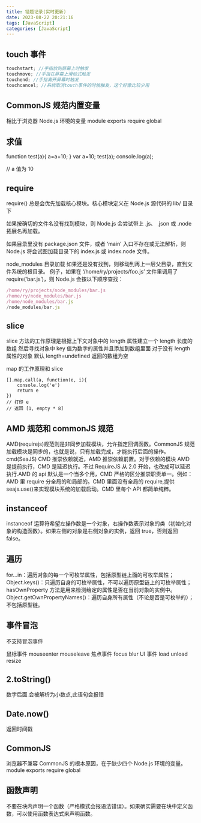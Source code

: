 ```yaml
---
title: 错题记录(实时更新)
date: 2023-08-22 20:21:16
tags: [JavaScript]
categories: [JavaScript]
---
```


## touch 事件

```js
touchstart; //手指放到屏幕上时触发
touchmove; //手指在屏幕上滑动式触发
touchend; //手指离开屏幕时触发
touchcancel; //系统取消touch事件的时候触发，这个好像比较少用
```

## CommonJS 规范内置变量

相比于浏览器 Node.js 环境的变量 module exports require global

## 求值

function test(a){
a=a+10;
}
var a=10;
test(a);
console.log(a);

// a 值为 10

## require

require() 总是会优先加载核心模块。核心模块定义在 Node.js 源代码的 lib/ 目录下

如果按确切的文件名没有找到模块，则 Node.js 会尝试带上 .js、 .json 或 .node 拓展名再加载。

如果目录里没有 package.json 文件，或者 ‘main’ 入口不存在或无法解析，则 Node.js 将会试图加载目录下的 index.js 或 index.node 文件。

node_modules 目录加载 如果还是没有找到，则移动到再上一层父目录，直到文件系统的根目录。
例子，如果在 ‘/home/ry/projects/foo.js’ 文件里调用了 require(‘bar.js’)，则 Node.js 会按以下顺序查找：

```js
/home/ry/projects/node_modules/bar.js
/home/ry/node_modules/bar.js
/home/node_modules/bar.js
/node_modules/bar.js
```

## slice

slice 方法的工作原理是根据上下文对象中的 length 属性建立一个 length 长度的数组 然后寻找对象中 key 值为数字的属性并且添加到数组里面 对于没有 length 属性的对象 默认 length=undefined 返回的数组为空

map 的工作原理和 slice

```
[].map.call(a, function(e, i){
    console.log('e')
    return e
})
// 打印 e
// 返回 [1, empty * 8]
```

## AMD 规范和 commonJS 规范

AMD(requirejs)规范则是非同步加载模块，允许指定回调函数。CommonJS 规范加载模块是同步的，也就是说，只有加载完成，才能执行后面的操作。
cmd(SeaJS) CMD 推崇依赖就近，AMD 推崇依赖前置。对于依赖的模块 AMD 是提前执行，CMD 是延迟执行。不过 RequireJS 从 2.0 开始，也改成可以延迟执行.AMD 的 api 默认是一个当多个用，CMD 严格的区分推崇职责单一。例如：AMD 里 require 分全局的和局部的。CMD 里面没有全局的 require,提供 seajs.use()来实现模块系统的加载启动。CMD 里每个 API 都简单纯粹。

## instanceof

instanceof 运算符希望左操作数是一个对象，右操作数表示对象的类（初始化对象的构造函数）。如果左侧的对象是右侧对象的实例，返回 true，否则返回 false。

## 遍历

for...in：遍历对象的每一个可枚举属性，包括原型链上面的可枚举属性；
Object.keys()：只遍历自身的可枚举属性，不可以遍历原型链上的可枚举属性；
hasOwnProperty 方法是用来检测给定的属性是否在当前对象的实例中。
Object.getOwnPropertyNames()：遍历自身所有属性（不论是否是可枚举的）；不包括原型链。

## 事件冒泡

不支持冒泡事件

鼠标事件 mouseenter mouseleave
焦点事件 focus blur
UI 事件 load unload resize

## 2.toString()

数字后面.会被解析为小数点,此语句会报错

## Date.now()

返回时间戳

## CommonJS

浏览器不兼容 CommonJS 的根本原因，在于缺少四个 Node.js 环境的变量。 module exports require global

## 函数声明

不要在块内声明一个函数（严格模式会报语法错误）。如果确实需要在块中定义函数，可以使用函数表达式来声明函数。
